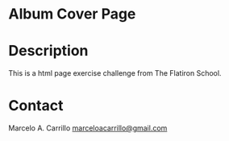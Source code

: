 # Album Cover Page

# Description
This is a html page exercise challenge from The Flatiron School.

# Contact
Marcelo A. Carrillo
marceloacarrillo@gmail.com
